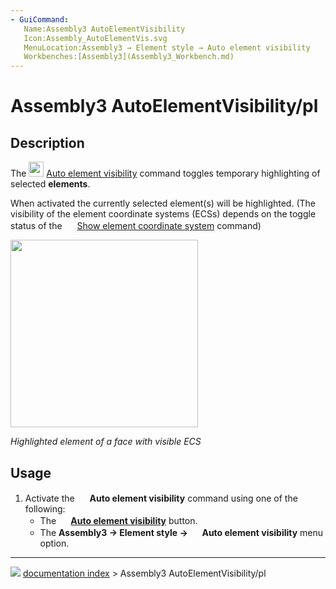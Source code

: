 ```yaml
---
- GuiCommand:
   Name:Assembly3 AutoElementVisibility
   Icon:Assembly_AutoElementVis.svg‎‎
   MenuLocation:Assembly3 → Element style → Auto element visibility
   Workbenches:[Assembly3](Assembly3_Workbench.md)
---
```


# Assembly3 AutoElementVisibility/pl

## Description

The <img alt="" src=images/Assembly_AutoElementVis.svg  style="width:24px;"> [Auto element visibility](Assembly3_AutoElementVisibility.md) command toggles temporary highlighting of selected **elements**.

When activated the currently selected element(s) will be highlighted.  (The visibility of the element coordinate systems (ECSs) depends on the toggle status of the <img alt="" src=images/Assembly_ShowElementCS.svg  style="width:16px;"> [Show element coordinate system](Assembly3_ShowElementCS.md) command)

<img alt="" src=images/Assembly3_AutoElementVisibility-01.png  style="width:300px;">



*Highlighted element of a face with visible ECS*

## Usage

1.  Activate the <img alt="" src=images/Assembly_AutoElementVis.svg  style="width:16px;"> **Auto element visibility** command using one of the following:
    -   The **<img src="images/Assembly_AutoElementVis.svg" width=16px> [Auto element visibility](Assembly3_AutoElementVisibility.md)** button.
    -   The **Assembly3 → Element style → <img src="images/Assembly_AutoElementVis.svg" width=16px> Auto element visibility** menu option.



---
![](images/Button_right.svg) [documentation index](../README.md) > Assembly3 AutoElementVisibility/pl
